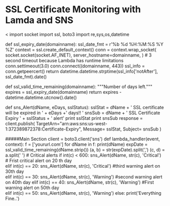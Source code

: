 # SSL Certificate Monitoring with Lamda and SNS

<
import socket
import ssl, boto3
import re,sys,os,datetime

def ssl_expiry_date(domainname):
    ssl_date_fmt = r'%b %d %H:%M:%S %Y %Z'
    context = ssl.create_default_context()
    conn = context.wrap_socket(
        socket.socket(socket.AF_INET),
        server_hostname=domainname,
    )
    # 3 second timeout because Lambda has runtime limitations
    conn.settimeout(3.0)
    conn.connect((domainname, 443))
    ssl_info = conn.getpeercert()
    return datetime.datetime.strptime(ssl_info['notAfter'], ssl_date_fmt).date()

def ssl_valid_time_remaining(domainname):
    """Number of days left."""
    expires = ssl_expiry_date(domainname)
    return expires - datetime.datetime.utcnow().date()

def sns_Alert(dName, eDays, sslStatus):
    sslStat = dName + ' SSL certificate will be expired in ' + eDays +' days!! '
    snsSub = dName + ' SSL Certificate Expiry ' + sslStatus + ' alert'
    print sslStat
    print snsSub
    response = client.publish(
    TargetArn="arn:aws:sns:us-west-1:372389872378:Certificate-Expiry",
    Message= sslStat,
    Subject= snsSub
    )
    
    
#####Main Section
client = boto3.client('sns')
def lambda_handler(event, context):
    f = ['yoururl.com']
    for dName in f:
        print(dName)
        expDate = ssl_valid_time_remaining(dName.strip())
        (a, b) = str(expDate).split(',')
        (c, d) = a.split(' ')
    # Critical alerts 
        if int(c) < 600:
            sns_Alert(dName, str(c), 'Critical')
      # Frist critical alert on 20 th day      
        elif int(c) == 20:
            sns_Alert(dName, str(c), 'Critical')
    #third warning alert on 30th day      
        elif int(c) == 30:
            sns_Alert(dName, str(c), 'Warning')
    #second warning alert on 40th day
        elif int(c) == 40:
            sns_Alert(dName, str(c), 'Warning')
    #First warning alert on 50th day      
        elif int(c) == 50:
            sns_Alert(dName, str(c), 'Warning')
        else:
            print('Everything Fine..')




>    
    
